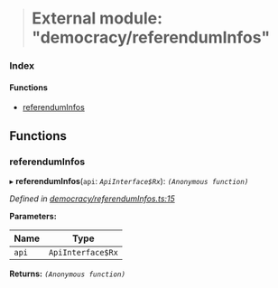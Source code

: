 > # External module: "democracy/referendumInfos"

### Index

#### Functions

* [referendumInfos](_democracy_referenduminfos_.md#referenduminfos)

## Functions

###  referendumInfos

▸ **referendumInfos**(`api`: *`ApiInterface$Rx`*): *`(Anonymous function)`*

*Defined in [democracy/referendumInfos.ts:15](https://github.com/polkadot-js/api/blob/7229a5f/packages/api-derive/src/democracy/referendumInfos.ts#L15)*

**Parameters:**

Name | Type |
------ | ------ |
`api` | `ApiInterface$Rx` |

**Returns:** *`(Anonymous function)`*